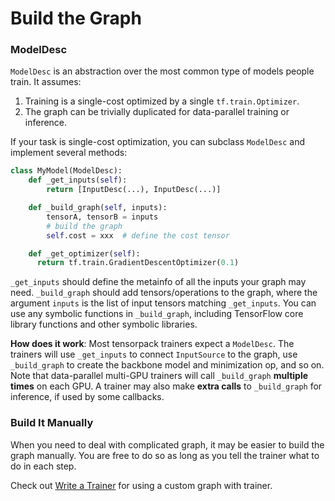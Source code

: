 
# Build the Graph

### ModelDesc

`ModelDesc` is an abstraction over the most common type of models people train.
It assumes:

1. Training is a single-cost optimized by a single `tf.train.Optimizer`.
2. The graph can be trivially duplicated for data-parallel training or inference.

If your task is single-cost optimization,
you can subclass `ModelDesc` and implement several methods:

```python
class MyModel(ModelDesc):
	def _get_inputs(self):
		return [InputDesc(...), InputDesc(...)]

	def _build_graph(self, inputs):
		tensorA, tensorB = inputs
		# build the graph
		self.cost = xxx	 # define the cost tensor

	def _get_optimizer(self):
	  return tf.train.GradientDescentOptimizer(0.1)
```

`_get_inputs` should define the metainfo of all the inputs your graph may need.
`_build_graph` should add tensors/operations to the graph, where
the argument `inputs` is the list of input tensors matching `_get_inputs`.
You can use any symbolic functions in `_build_graph`, including TensorFlow core library
functions and other symbolic libraries.

**How does it work**: Most tensorpack trainers expect a `ModelDesc`.
The trainers will use `_get_inputs` to connect `InputSource` to the graph,
use `_build_graph` to create the backbone model and minimization op, and so on.
Note that data-parallel multi-GPU trainers will call `_build_graph` __multiple times__ on each GPU.
A trainer may also make __extra calls__ to `_build_graph` for inference, if used by some callbacks.

### Build It Manually

When you need to deal with complicated graph, it may be easier to build the graph manually.
You are free to do so as long as you tell the trainer what to do in each step.

Check out [Write a Trainer](http://localhost:8000/tutorial/extend/trainer.html)
for using a custom graph with trainer.
